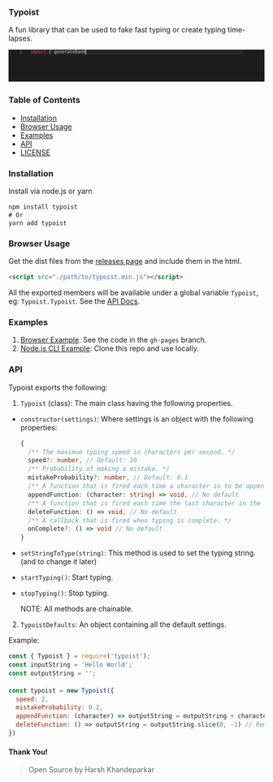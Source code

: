 ### Typoist
A fun library that can be used to fake fast typing or create typing time-lapses.

<p align="center">
  <img src="typoist.gif" />
</p>

### Table of Contents
- [Installation](#installation)
- [Browser Usage](#browser-usage)
- [Examples](#examples)
- [API](#api)
- [LICENSE](LICENSE)

### Installation
Install via node.js or yarn
```shell
npm install typoist
# Or
yarn add typoist
```

### Browser Usage
Get the dist files from the [releases page](https://github.com/HarshKhandeparkar/typoist/releases/) and include them in the html.
```html
<script src="./path/to/typoist.min.js"></script>
```
All the exported members will be available under a global variable `Typoist`, eg: `Typoist.Typoist`. See the [API Docs](#api).

### Examples
1. [Browser Example](https://harshkhandeparkar.github.io/typoist/). See the code in the `gh-pages` branch.
2. [Node.js CLI Example](example/cli-typoist): Clone this repo and use locally.

### API
Typoist exports the following:

1. `Typoist` (class): The main class having the following properties.
  - `constructor(settings)`: Where settings is an object with the following properties:
    ```ts
    {
      /** The maximum typing speed in characters per second. */
      speed?: number, // Default: 10
      /** Probability of making a mistake. */
      mistakeProbability?: number, // Default: 0.1
      /** A function that is fired each time a character is to be appended to the output. */
      appendFunction: (character: string) => void, // No default
      /** A function that is fired each time the last character in the final output is to be removed. */
      deleteFunction: () => void, // No default
      /** A callback that is fired when typing is complete. */
      onComplete?: () => void // No default
    }
    ```

  - `setStringToType(string)`: This method is used to set the typing string. (and to change it later)
  - `startTyping()`: Start typing.
  - `stopTyping()`: Stop typing.

    NOTE: All methods are chainable.

2. `TypoistDefaults`: An object containing all the default settings.

Example:
```js
const { Typoist } = require('typoist');
const inputString = 'Hello World';
const outputString = '';

const typoist = new Typoist({
  speed: 2,
  mistakeProbability: 0.2,
  appendFunction: (character) => outputString = outputString + character, // Add a character to the end
  deleteFunction: () => outputString = outputString.slice(0, -1) // Remove a character from the end
})
```

#### Thank You!
> Open Source by Harsh Khandeparkar
